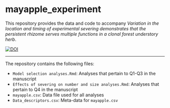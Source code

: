 # mayapple_experiment

This repository provides the data and code to accompany *Variation in the location and timing of experimental severing demonstrates that the persistent rhizome serves multiple functions in a clonal forest understory herb*.

[![DOI](https://zenodo.org/badge/248031872.svg)](https://zenodo.org/badge/latestdoi/248031872)

-----

The repository contains the following files:

  - `Model selection analyses.Rmd`: Analyses that pertain to Q1-Q3 in the manuscript
  - `Effects of severing on number and size analyses.Rmd`: Analyses that pertain to Q4 in the manuscript
  - `mayapple.csv`: Data file used for all analyses
  - `Data_descriptors.csv`: Meta-data for `mayapple.csv`
